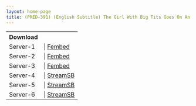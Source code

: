 ```yaml
---
layout: home-page
title: (PRED-391) (English Subtitle) The Girl With Big Tits Goes On An Undercover Investigation. Her Sense Of Mission Fights With Her Aphrodisiac-Assisted Creampie Sex Resulting In… Yuzuriha Kaede
---
```


<table><tbody>
<tr>
<th>Download</th>
</tr>
<tr>
<td>Server-1</td>
<td>| <a href="ggg" target="_blank">Fembed</a></td>
</tr>
<tr>
<td>Server-2</td>
<td>| <a href="ggg" target="_blank">Fembed</a></td>
</tr>
<tr>
<td>Server-3</td>
<td>| <a href="https://javhdfree.icu/f/l0em2hn8wd684np" target="_blank">Fembed</a></td>
</tr>
<tr>
<td>Server-4</td>
<td>| <a href="https://sbthe.com/d/hwtxvuy8quxl.html" target="_blank">StreamSB</a></td>
</tr>
<tr>
<td>Server-5</td>
<td>| <a href="ggg" target="_blank">StreamSB</a></td>
</tr>
<tr>
<td>Server-6</td>
<td>| <a href="ggg" target="_blank">StreamSB</a></td>
</tr>
</tbody></table>
